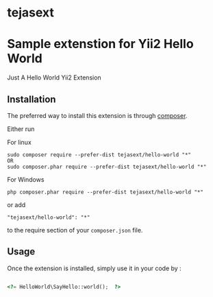 # tejasext
Sample extenstion for Yii2
Hello World
===========
Just A Hello World Yii2 Extension  

Installation
------------

The preferred way to install this extension is through [composer](http://getcomposer.org/download/).

Either run

For linux
```
sudo composer require --prefer-dist tejasext/hello-world "*"
OR
sudo composer.phar require --prefer-dist tejasext/hello-world "*"
```
For Windows
```
php composer.phar require --prefer-dist tejasext/hello-world "*"
```
or add

```
"tejasext/hello-world": "*"
```

to the require section of your `composer.json` file.


Usage
-----

Once the extension is installed, simply use it in your code by  :

```php 

<?= HelloWorld\SayHello::world();  ?>
```
